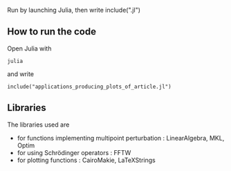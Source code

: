 Run by launching Julia, then write include(".jl")

## How to run the code
Open Julia with
```
julia
```
and write
```
include("applications_producing_plots_of_article.jl")
```

## Libraries
The libraries used are
- for functions implementing multipoint perturbation : LinearAlgebra, MKL, Optim
- for using Schrödinger operators : FFTW
- for plotting functions : CairoMakie, LaTeXStrings

